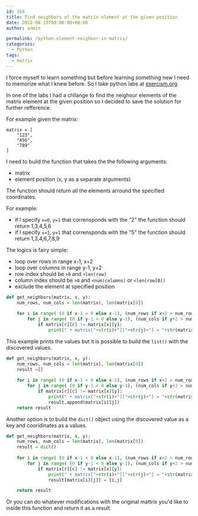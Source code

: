 ```yaml
---
id: 154
title: Find neighbors of the matrix element at the given position
date: 2022-08-16T00:00:00+00:00
author: admin

permalink: /python-element-neighbor-in-matrix/
categories:
  - Python
tags:
  - matrix
---
```

I force myself to learn something but before learning something new I need to memorize what I knew before. So I take python labs at [exercism.org](https://exercism.org/).

In one of the labs I had a chllange to find the neighour elements of the matrix element at the given position so I decided to save the solution for further refference.

For example given the matrix:
```
matrix = [
    "123",
    "456",
    "789"
]
```

I need to build the function that takes the the following arguments:
* matrix
* element position (x, y as a separate arguments)

The function should return all the elements arround the specified coordinates.

For example:
* if I specify `x=0`, `y=1` that corrensponds with the "2" the function should return 1,3,4,5,6
* if I specify `x=1`, `y=1` that corrensponds with the "5" the function should return 1,3,4,6,7,8,9

The logics is fairy simple:
* loop over rows in range x-1, x+2
* loop over columns in range y-1, y+2
* row index should be `>0` and `<len(row) `
* column index should be `>0` and `<num(columns)` or `<len(row[0])`
* exclude the element at specified position

```python
def get_neighbors(matrix, x, y):
    num_rows, num_cols = len(matrix), len(matrix[0])
    
    for i in range( (0 if x-1 < 0 else x-1), (num_rows if x+2 > num_rows else x+2), 1  ):
        for j in range( (0 if y-1 < 0 else y-1), (num_cols if y+2 > num_cols else y+2), 1 ):
            if matrix[r][c] != matrix[x][y]:
                print(" • matrix["+str(i)+"]["+str(j)+"] = "+str(matrix[i][j]))
```

This example prints the values but it is possible to build the `list()` with the discovered values.
```python
def get_neighbors(matrix, x, y):
    num_rows, num_cols = len(matrix), len(matrix[0])
    result =[]
    
    for i in range( (0 if x-1 < 0 else x-1), (num_rows if x+2 > num_rows else x+2), 1  ):
        for j in range( (0 if y-1 < 0 else y-1), (num_cols if y+2 > num_cols else y+2), 1 ):
            if matrix[r][c] != matrix[x][y]:
                print(" • matrix["+str(i)+"]["+str(j)+"] = "+str(matrix[i][j]))
                result.append(matrix[i][j])
    return result
```

Another option is to build the `dict()` object using the discovered value as a key and cooridinates as a values.
```python
def get_neighbors(matrix, x, y):
    num_rows, num_cols = len(matrix), len(matrix[0])
    result = dict()
    
    for i in range( (0 if x-1 < 0 else x-1), (num_rows if x+2 > num_rows else x+2), 1  ):
        for j in range( (0 if y-1 < 0 else y-1), (num_cols if y+2 > num_cols else y+2), 1 ):
            if matrix[r][c] != matrix[x][y]:
                print(" • matrix["+str(i)+"]["+str(j)+"] = "+str(matrix[i][j]))
                result[matrix[i][j]] = [i,j]

    return result
```

Or you can do whatever modifications with the original mattrix you'd like to inside this function and return it as a result.